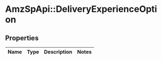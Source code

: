 # AmzSpApi::DeliveryExperienceOption

## Properties
Name | Type | Description | Notes
------------ | ------------- | ------------- | -------------

